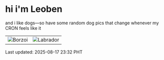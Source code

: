 # hi i'm Leoben

and i like dogs—so have some random dog pics that change whenever my CRON feels like it

|  |  |
|--------|----------|
| ![Borzoi](https://random-dog-vercel.vercel.app/api/random-borzoi?v=1755444723) | ![Labrador](https://random-dog-vercel.vercel.app/api/random-labrador?v=1755444723) |

Last updated: 2025-08-17 23:32 PHT
